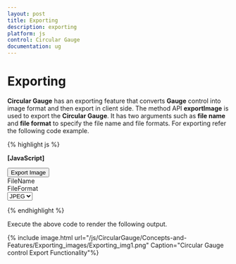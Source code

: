```yaml
---
layout: post
title: Exporting
description: exporting
platform: js
control: Circular Gauge
documentation: ug
---
```


# Exporting

**Circular Gauge** has an exporting feature that converts **Gauge** control into image format and then export in client side. The method API **exportImage** is used to export the **Circular Gauge**. It has two arguments such as **file name** and **file format** to specify the file name and file formats. For exporting refer the following code example.

{% highlight js %}

**[JavaScript]**

<input type="submit" value="Export Image" id="btnExportImage" />
<div id=" circulargauge ">     </div>
<div id="txtFileName"> FileName </div>
<div id="ddlFileType"> FileFormat </div>
<select id="ddlFileType">
<option value="JPEG">JPEG</option>
<option value="PNG">PNG</option>
</select>

<script type="text/javascript">
$(function () {
$("#circulargauge").ejCircularGauge();
$("#btnExportImage").ejButton({ width: "100px", click: "buttonclickevent", });
});
function buttonclickevent() {
var FileName = $("#txtFileName").val();
var FileFormat = $("#ddlFileType").val();
$("#circulargauge").ejCircularGauge("exportImage", FileName, FileFormat);
}
</script>


{% endhighlight %}


Execute the above code to render the following output.

{% include image.html url="/js/CircularGauge/Concepts-and-Features/Exporting_images/Exporting_img1.png" Caption="Circular Gauge control Export Functionality"%}

